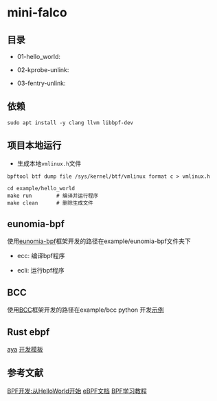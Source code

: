 # mini-falco

## 目录

- 01-hello_world:

- 02-kprobe-unlink:

- 03-fentry-unlink:

## 依赖

```shell
sudo apt install -y clang llvm libbpf-dev
```

## 项目本地运行

- 生成本地`vmlinux.h`文件

```shell
bpftool btf dump file /sys/kernel/btf/vmlinux format c > vmlinux.h
```

```shell
cd example/hello_world
make run        # 编译并运行程序
make clean      # 删除生成文件
```

## eunomia-bpf

使用[eunomia-bpf](https://github.com/eunomia-bpf/eunomia-bpf)框架开发的路径在example/eunomia-bpf文件夹下

- ecc: 编译bpf程序

- ecli: 运行bpf程序

## BCC

使用[BCC](https://github.com/iovisor/bcc/tree/master)框架开发的路径在example/bcc
python 开发[示例](https://github.com/iovisor/bcc/blob/master/docs/tutorial_bcc_python_developer.md)

## Rust ebpf

[aya](https://www.ebpf.top/post/ebpf_rust_aya/)
[开发模板](https://github.com/eunomia-bpf/libbpf-rs-starter-template)

## 参考文献

[BPF开发:从HelloWorld开始](https://matrixorigin.cn/posts/bpf-development-from-scratch)
[eBPF文档](https://ebpf-docs.dylanreimerink.nl/)
[BPF学习教程](https://github.com/eunomia-bpf/bpf-developer-tutorial/tree/main)

